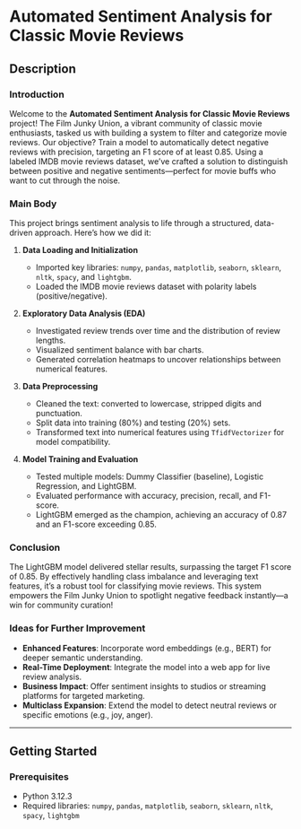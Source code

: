 # Automated Sentiment Analysis for Classic Movie Reviews

## Description

### Introduction
Welcome to the **Automated Sentiment Analysis for Classic Movie Reviews** project! The Film Junky Union, a vibrant community of classic movie enthusiasts, tasked us with building a system to filter and categorize movie reviews. Our objective? Train a model to automatically detect negative reviews with precision, targeting an F1 score of at least 0.85. Using a labeled IMDB movie reviews dataset, we’ve crafted a solution to distinguish between positive and negative sentiments—perfect for movie buffs who want to cut through the noise.

### Main Body
This project brings sentiment analysis to life through a structured, data-driven approach. Here’s how we did it:

1. **Data Loading and Initialization**  
   - Imported key libraries: `numpy`, `pandas`, `matplotlib`, `seaborn`, `sklearn`, `nltk`, `spacy`, and `lightgbm`.  
   - Loaded the IMDB movie reviews dataset with polarity labels (positive/negative).  

2. **Exploratory Data Analysis (EDA)**  
   - Investigated review trends over time and the distribution of review lengths.  
   - Visualized sentiment balance with bar charts.  
   - Generated correlation heatmaps to uncover relationships between numerical features.  

3. **Data Preprocessing**  
   - Cleaned the text: converted to lowercase, stripped digits and punctuation.  
   - Split data into training (80%) and testing (20%) sets.  
   - Transformed text into numerical features using `TfidfVectorizer` for model compatibility.  

4. **Model Training and Evaluation**  
   - Tested multiple models: Dummy Classifier (baseline), Logistic Regression, and LightGBM.  
   - Evaluated performance with accuracy, precision, recall, and F1-score.  
   - LightGBM emerged as the champion, achieving an accuracy of 0.87 and an F1-score exceeding 0.85.  

### Conclusion
The LightGBM model delivered stellar results, surpassing the target F1 score of 0.85. By effectively handling class imbalance and leveraging text features, it’s a robust tool for classifying movie reviews. This system empowers the Film Junky Union to spotlight negative feedback instantly—a win for community curation!

### Ideas for Further Improvement
- **Enhanced Features**: Incorporate word embeddings (e.g., BERT) for deeper semantic understanding.  
- **Real-Time Deployment**: Integrate the model into a web app for live review analysis.  
- **Business Impact**: Offer sentiment insights to studios or streaming platforms for targeted marketing.  
- **Multiclass Expansion**: Extend the model to detect neutral reviews or specific emotions (e.g., joy, anger).  

---

## Getting Started

### Prerequisites
- Python 3.12.3  
- Required libraries: `numpy`, `pandas`, `matplotlib`, `seaborn`, `sklearn`, `nltk`, `spacy`, `lightgbm`  



